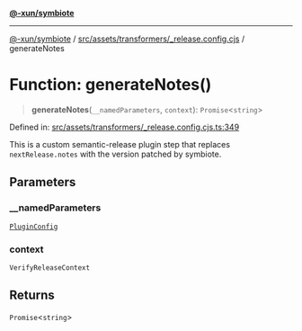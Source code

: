 [**@-xun/symbiote**](../../../../../README.md)

***

[@-xun/symbiote](../../../../../README.md) / [src/assets/transformers/\_release.config.cjs](../README.md) / generateNotes

# Function: generateNotes()

> **generateNotes**(`__namedParameters`, `context`): `Promise`\<`string`\>

Defined in: [src/assets/transformers/\_release.config.cjs.ts:349](https://github.com/Xunnamius/symbiote/blob/177b18c16bd1c04c96d8c434ec7a45a66c3f0201/src/assets/transformers/_release.config.cjs.ts#L349)

This is a custom semantic-release plugin step that replaces
`nextRelease.notes` with the version patched by symbiote.

## Parameters

### \_\_namedParameters

[`PluginConfig`](../type-aliases/PluginConfig.md)

### context

`VerifyReleaseContext`

## Returns

`Promise`\<`string`\>
